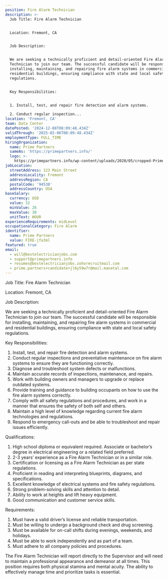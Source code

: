 ```yaml
---
position: Fire Alarm Technician
description: >-
  Job Title: Fire Alarm Technician


  Location: Fremont, CA


  Job Description:


  We are seeking a technically proficient and detail-oriented Fire Alarm
  Technician to join our team. The successful candidate will be responsible for
  installing, maintaining, and repairing fire alarm systems in commercial and
  residential buildings, ensuring compliance with state and local safety
  regulations.


  Key Responsibilities:


  1. Install, test, and repair fire detection and alarm systems.

  2. Conduct regular inspection...
location: 'Fremont, CA'
team: Data Center
datePosted: '2024-12-08T08:09:48.434Z'
validThrough: '2025-02-06T08:09:48.434Z'
employmentType: FULL_TIME
hiringOrganization:
  name: Prime Partners
  sameAs: 'https://primepartners.info/'
  logo: >-
    https://primepartners.info/wp-content/uploads/2020/05/cropped-Prime-Partners-Logo-NO-BG-1-1.png
jobLocation:
  streetAddress: 123 Main Street
  addressLocality: Fremont
  addressRegion: CA
  postalCode: '94538'
  addressCountry: USA
baseSalary:
  currency: USD
  value: 32
  minValue: 26
  maxValue: 38
  unitText: HOUR
experienceRequirements: midLevel
occupationalCategory: Fire Alarm
identifier:
  name: Prime Partners
  value: FIRE-jfa3ml
featured: true
email:
  - will@bestelectricianjobs.com
  - support@primepartners.info
  - resumes@bestelectricianjobs.zohorecruitmail.com
  - prime.partners+candidate+jl6y59w7r@mail.manatal.com
---
```




Job Title: Fire Alarm Technician

Location: Fremont, CA

Job Description:

We are seeking a technically proficient and detail-oriented Fire Alarm Technician to join our team. The successful candidate will be responsible for installing, maintaining, and repairing fire alarm systems in commercial and residential buildings, ensuring compliance with state and local safety regulations.

Key Responsibilities:

1. Install, test, and repair fire detection and alarm systems.
2. Conduct regular inspections and preventative maintenance on fire alarm systems to ensure they are functioning correctly.
3. Diagnose and troubleshoot system defects or malfunctions.
4. Maintain accurate records of inspections, maintenance, and repairs.
5. Work with building owners and managers to upgrade or replace outdated systems.
6. Provide training and guidance to building occupants on how to use the fire alarm systems correctly.
7. Comply with all safety regulations and procedures, and work in a manner that ensures the safety of both self and others.
8. Maintain a high level of knowledge regarding current fire alarm technologies and regulations.
9. Respond to emergency call-outs and be able to troubleshoot and repair issues efficiently.

Qualifications:

1. High school diploma or equivalent required. Associate or bachelor’s degree in electrical engineering or a related field preferred.
2. 2-3 years’ experience as a Fire Alarm Technician or in a similar role.
3. Certification or licensing as a Fire Alarm Technician as per state regulations.
4. Proficient in reading and interpreting blueprints, diagrams, and specifications.
5. Excellent knowledge of electrical systems and fire safety regulations.
6. Strong problem-solving skills and attention to detail.
7. Ability to work at heights and lift heavy equipment.
8. Good communication and customer service skills.

Requirements:

1. Must have a valid driver’s license and reliable transportation.
2. Must be willing to undergo a background check and drug screening.
3. Must be available for on-call shifts during evenings, weekends, and holidays.
4. Must be able to work independently and as part of a team.
5. Must adhere to all company policies and procedures. 

The Fire Alarm Technician will report directly to the Supervisor and will need to maintain a professional appearance and demeanor at all times. This position requires both physical stamina and mental acuity. The ability to effectively manage time and prioritize tasks is essential.